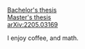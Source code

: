 [Bachelor's thesis](https://www.diva-portal.org/smash/record.jsf?aq2=%5B%5B%5D%5D&c=6&af=%5B%5D&searchType=SIMPLE&sortOrder2=title_sort_asc&query=Wilhelm+%C3%85gren&language=en&pid=diva2%3A1450578&aq=%5B%5B%5D%5D&sf=all&aqe=%5B%5D&sortOrder=author_sort_asc&onlyFullText=false&noOfRows=50&dswid=-221)<br>[Master's thesis](https://www.diva-portal.org/smash/record.jsf?aq2=%5B%5B%5D%5D&c=10&af=%5B%5D&searchType=SIMPLE&sortOrder2=title_sort_asc&query=Wilhelm+%C3%85gren&language=en&pid=diva2%3A1702325&aq=%5B%5B%5D%5D&sf=all&aqe=%5B%5D&sortOrder=author_sort_asc&onlyFullText=false&noOfRows=50&dswid=-4097)<br>[arXiv:2205.03169](https://arxiv.org/abs/2205.03169)

I enjoy coffee, and math.
